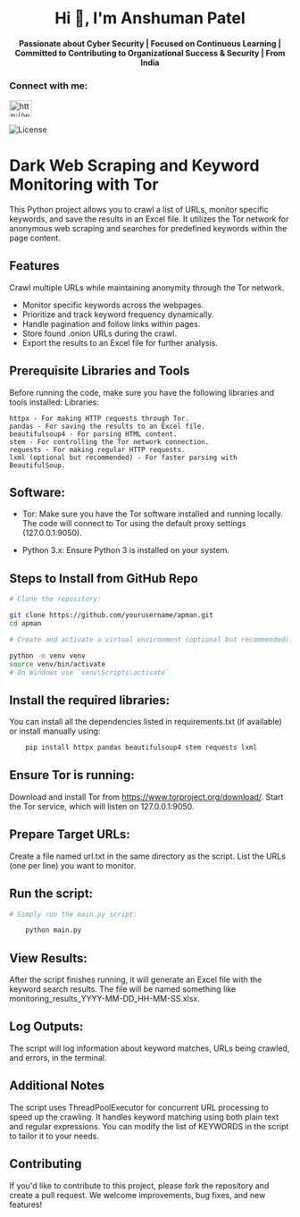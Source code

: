 <h1 align="center">Hi 👋, I'm Anshuman Patel</h1>
<h4 align="center">Passionate about Cyber Security | Focused on Continuous Learning | Committed to Contributing to Organizational Success & Security | From India</h4>

<h3 align="left">Connect with me:</h3>
<p align="left">
<a href="http://www.linkedin.com/in/anshumanptl" target="blank"><img align="center" src="https://raw.githubusercontent.com/rahuldkjain/github-profile-readme-generator/master/src/images/icons/Social/linked-in-alt.svg" alt="http://www.linkedin.com/in/anshumanptl" height="30" width="40" /></a>
</p>

![License](https://img.shields.io/badge/license-MIT-blue.svg)

# Dark Web Scraping and Keyword Monitoring with Tor

This Python project allows you to crawl a list of URLs, monitor specific keywords, and save the results in an Excel file. It utilizes the Tor network for anonymous web scraping and searches for predefined keywords within the page content.

## Features

Crawl multiple URLs while maintaining anonymity through the Tor network.
   + Monitor specific keywords across the webpages.
   + Prioritize and track keyword frequency dynamically.
   +  Handle pagination and follow links within pages.
   +  Store found .onion URLs during the crawl.
   +  Export the results to an Excel file for further analysis.

## Prerequisite Libraries and Tools

Before running the code, make sure you have the following libraries and tools installed:
Libraries:

    httpx - For making HTTP requests through Tor.
    pandas - For saving the results to an Excel file.
    beautifulsoup4 - For parsing HTML content.
    stem - For controlling the Tor network connection.
    requests - For making regular HTTP requests.
    lxml (optional but recommended) - For faster parsing with BeautifulSoup.

## Software:
+ Tor: Make sure you have the Tor software installed and running locally. The code will connect to Tor using the default proxy settings (127.0.0.1:9050).


+ Python 3.x: Ensure Python 3 is installed on your system.

## Steps to Install from GitHub Repo


```bash
# Clone the repository:

git clone https://github.com/yourusername/apman.git
cd apman

# Create and activate a virtual environment (optional but recommended):

python -m venv venv
source venv/bin/activate  
# On Windows use `venv\Scripts\activate`
```

## Install the required libraries:

You can install all the dependencies listed in requirements.txt (if available) or install manually using:

```bash
    pip install httpx pandas beautifulsoup4 stem requests lxml
```
## Ensure Tor is running:

   Download and install Tor from https://www.torproject.org/download/.
   Start the Tor service, which will listen on 127.0.0.1:9050.

## Prepare Target URLs:

   Create a file named url.txt in the same directory as the script.
    List the URLs (one per line) you want to monitor.

## Run the script:

```bash
# Simply run the main.py script:

    python main.py
```
   ## View Results:

   After the script finishes running, it will generate an Excel file with the keyword search results. The file will be named something like monitoring_results_YYYY-MM-DD_HH-MM-SS.xlsx.

   ## Log Outputs:

   The script will log information about keyword matches, URLs being crawled, and errors, in the terminal.

## Additional Notes

   The script uses ThreadPoolExecutor for concurrent URL processing to speed up the crawling.
    It handles keyword matching using both plain text and regular expressions.
    You can modify the list of KEYWORDS in the script to tailor it to your needs.

## Contributing

If you'd like to contribute to this project, please fork the repository and create a pull request. We welcome improvements, bug fixes, and new features!
